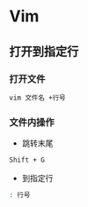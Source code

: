 <!--
 * @Description: 
 * @Version: 1.0
 * @Author: DaLao
 * @Email: dalao@xxx.com
 * @Date: 2021-11-11 23:55:20
 * @LastEditors: daLao
 * @LastEditTime: 2023-04-17 15:30:37
-->

# Vim

## 打开到指定行

### 打开文件

```sh
vim 文件名 +行号
```

### 文件内操作

- 跳转末尾

```sh
Shift + G
```

- 到指定行

```sh
: 行号
```